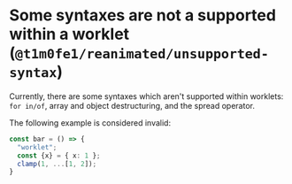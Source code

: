# Some syntaxes are not a supported within a worklet (`@t1m0fe1/reanimated/unsupported-syntax`)

<!-- end auto-generated rule header -->

Currently, there are some syntaxes which aren't supported within worklets: `for in/of`, array and object destructuring, and the spread operator.

The following example is considered invalid:

```ts
const bar = () => {
  "worklet";
  const {x} = { x: 1 };
  clamp(1, ...[1, 2]);
}
```

